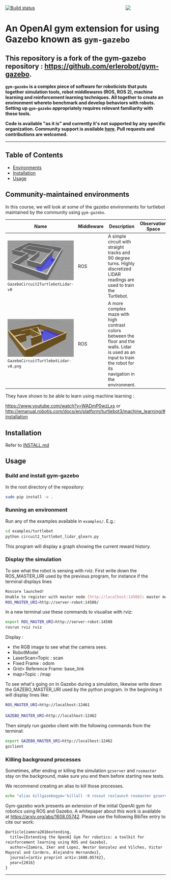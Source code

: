 <img src="data/logo.jpg" width=25% align="right" /> [![Build status](https://travis-ci.org/erlerobot/gym-gazebo.svg?branch=master)](https://travis-ci.org/erlerobot/gym-gazebo)

# An OpenAI gym extension for using Gazebo known as `gym-gazebo`

<!--[![alt tag](https://travis-ci.org/erlerobot/gym.svg?branch=master)](https://travis-ci.org/erlerobot/gym)-->

This repository is a fork of the gym-gazebo repository : https://github.com/erlerobot/gym-gazebo.
-----

**`gym-gazebo` is a complex piece of software for roboticists that puts together simulation tools, robot middlewares (ROS, ROS 2), machine learning and reinforcement learning techniques. All together to create an environment whereto benchmark and develop behaviors with robots. Setting up `gym-gazebo` appropriately requires relevant familiarity with these tools.**

**Code is available "as it is" and currently it's not supported by any specific organization. Community support is available [here](https://github.com/erlerobot/gym-gazebo/issues). Pull requests and contributions are welcomed.**

-----

## Table of Contents
- [Environments](#community-maintained-environments)
- [Installation](#installation)
- [Usage](#usage)


## Community-maintained environments
In this course, we will look at some of the gazebo environments for turtlebot maintained by the community using `gym-gazebo`.

| Name | Middleware | Description | Observation Space | Action Space | Reward range |
| ---- | ------ | ----------- | ----- | --------- | -------- |
| ![GazeboCircuit2TurtlebotLidar-v0](imgs/GazeboCircuit2TurtlebotLidar-v0.png)`GazeboCircuit2TurtlebotLidar-v0` | ROS | A simple circuit with straight tracks and 90 degree turns. Highly discretized LIDAR readings are used to train the Turtlebot. | | | |
| ![GazeboCircuitTurtlebotLidar-v0](imgs/GazeboCircuitTurtlebotLidar-v0.png)`GazeboCircuitTurtlebotLidar-v0.png` | ROS | A more complex maze  with high contrast colors between the floor and the walls. Lidar is used as an input to train the robot for its navigation in the environment. | | | TBD |

They have shown to be able to learn using machine learning :

https://www.youtube.com/watch?v=WADmP0wzLxs or http://emanual.robotis.com/docs/en/platform/turtlebot3/machine_learning/#installation

## Installation
Refer to [INSTALL.md](INSTALL.md)

## Usage

### Build and install gym-gazebo

In the root directory of the repository:

```bash
sudo pip install -e .
```

### Running an environment
Run any of the examples available in `examples/`. E.g.:

```bash
cd examples/turtlebot
python circuit2_turtlebot_lidar_qlearn.py
```

This program will display a graph showing the current reward history.


### Display the simulation

To see what the robot is sensing with rviz. First write down the ROS_MASTER_URI used by the previous program, for instance if the terminal displays lines
```bash
Roscore launched!
Unable to register with master node [http://localhost:14508]: master may not be running yet. Will keep trying.
ROS_MASTER_URI=http://server-robot:14508/
```

In a new terminal use these commands to visualise with rviz: 
```bash
export ROS_MASTER_URI=http://server-robot:14508
rosrun rviz rviz
```

Display :
- the RGB image to see what the camera sees.
- RobotModel
- LaserScan>Topic : scan
- Fixed Frame : odom
- Grid> Reference Frame: base_link
- map>Topic :  /map

To see what's going on in Gazebo during a simulation, likewise write down the GAZEBO_MASTER_URI used by the python program. In the beginning it will display lines like:
```bash
ROS_MASTER_URI=http://localhost:12461

GAZEBO_MASTER_URI=http://localhost:12462


```

Then simply run gazebo client with the following commands from the terminal:

```bash
export GAZEBO_MASTER_URI=http://localhost:12462
gzclient
```

### Killing background processes

Sometimes, after ending or killing the simulation `gzserver` and `rosmaster` stay on the background, make sure you end them before starting new tests.

We recommend creating an alias to kill those processes.

```bash
echo "alias killgazebogym='killall -9 rosout roslaunch rosmaster gzserver nodelet robot_state_publisher gzclient'" >> ~/.bashrc
```


Gym-gazebo work presents an extension of the initial OpenAI gym for robotics using ROS and Gazebo. A whitepaper about this work is available at https://arxiv.org/abs/1608.05742. Please use the following BibTex entry to cite our work:

```
@article{zamora2016extending,
  title={Extending the OpenAI Gym for robotics: a toolkit for reinforcement learning using ROS and Gazebo},
  author={Zamora, Iker and Lopez, Nestor Gonzalez and Vilches, Victor Mayoral and Cordero, Alejandro Hernandez},
  journal={arXiv preprint arXiv:1608.05742},
  year={2016}
}
```

-----
